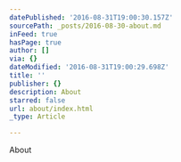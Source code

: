 ```yaml
---
datePublished: '2016-08-31T19:00:30.157Z'
sourcePath: _posts/2016-08-30-about.md
inFeed: true
hasPage: true
author: []
via: {}
dateModified: '2016-08-31T19:00:29.698Z'
title: ''
publisher: {}
description: About
starred: false
url: about/index.html
_type: Article

---
```

About